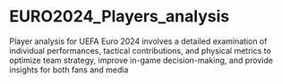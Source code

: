 # EURO2024_Players_analysis
Player analysis for UEFA Euro 2024 involves a detailed examination of individual performances, tactical contributions, and physical metrics to optimize team strategy, improve in-game decision-making, and provide insights for both fans and media
